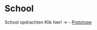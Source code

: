 # School
 School opdrachten
Klik hier! ->  - [Prototype](https://kyka-mol.github.io/School/prototype)

